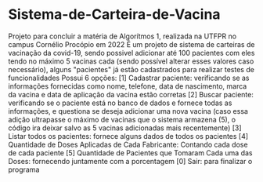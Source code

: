 # Sistema-de-Carteira-de-Vacina
Projeto para concluir a matéria de Algorítmos 1, realizada na UTFPR no campus Cornélio Procópio em 2022
É um projeto de sistema de carteiras de vacinação da covid-19, sendo possivel adicionar até 100 pacientes com eles tendo no máximo 5 vacinas cada
(sendo possível alterar esses valores caso necessário), alguns "pacientes" já estão cadastrados para realizar testes de funcionalidades
Possui 6 opções:
[1] Cadastrar paciente: verificando se as informações fornecidas como nome, telefone, data de nascimento, marca da vacina e data de aplicação da vacina estão corretas
[2] Buscar paciente: verificando se o paciente está no banco de dados e fornece todas as informações, e questiona se deseja adicionar uma nova vacina
(caso essa adição ultrapasse o máximo de vacinas que o sistema armazena (5), o código ira deixar salvo as 5 vacinas adicionadas mais recentemente)
[3] Listar todos os pacientes: fornece alguns dados de todos os pacientes
[4] Quantidade de Doses Aplicadas de Cada Fabricante: Contando cada dose de cada paciente
[5] Quantidade de Pacientes que Tomaram Cada uma das Doses: fornecendo juntamente com a porcentagem
[0] Sair: para finalizar o programa
